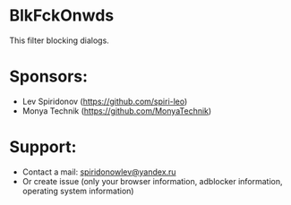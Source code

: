 # BlkFckOnwds
This filter blocking dialogs.
# Sponsors:
+ Lev Spiridonov (https://github.com/spiri-leo)
+ Monya Technik (https://github.com/MonyaTechnik)
# Support:
+ Contact a mail: spiridonowlev@yandex.ru
+ Or create issue (only your browser information, adblocker information, operating system information)

